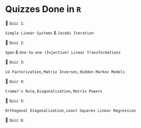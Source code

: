 # Quizzes Done in `R`


📁 `Quiz 1`: 

`Simple Linear Systems` & `Jacobi Iteration`

📁 `Quiz 2`: 

`Span` & `One-to-one (Injective) Linear Transformations`

📁 `Quiz 3`: 

`LU Factorization`, `Matrix Inverses`, `Hidden Markov Models`

📁 `Quiz 4`: 

`Cramer's Rule`, `Diagonalization`, `Matrix Powers`

📁 `Quiz 5`: 

`Orthogonal Diagonalization`, `Least Squares Linear Regression`

📁 `Quiz 6`: 
